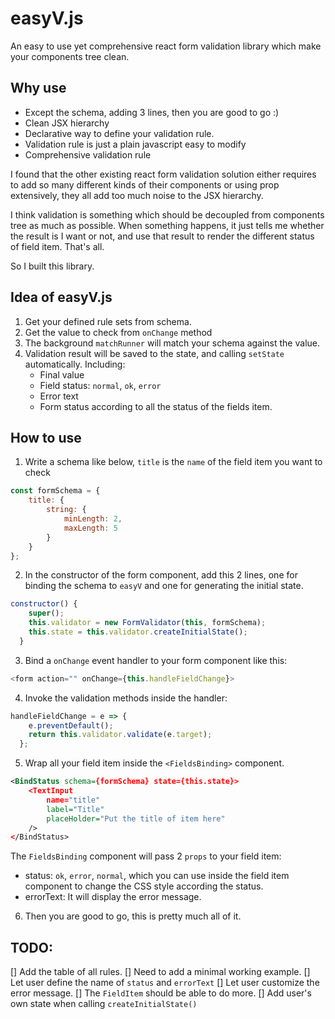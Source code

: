 # easyV.js

An easy to use yet comprehensive react form validation library which make your components tree clean.

## Why use

- Except the schema, adding 3 lines, then you are good to go :)
 - Clean JSX hierarchy
 - Declarative way to define your validation rule.
 - Validation rule is just a plain javascript easy to modify
 - Comprehensive validation rule

I found that the other existing react form validation solution either requires to add so many different kinds of their components or using prop extensively, they all add too much noise to the JSX hierarchy.

I think validation is something which should be decoupled from components tree as much as possible. When something happens, it just tells me whether the result is I want or not, and use that result to render the different status of field item. That's all.

So I built this library.

## Idea of easyV.js

1. Get your defined rule sets from schema.
1. Get the value to check from `onChange` method
1. The background `matchRunner` will match your schema against the value.
1. Validation result will be saved to the state, and calling `setState` automatically. Including:
    - Final value
    - Field status: `normal`, `ok`, `error`
    - Error text
    - Form status according to all the status of the fields item.

## How to use

1.  Write a schema like below, `title` is the `name` of the field item you want to check

```javascript
const formSchema = {
    title: {
        string: {
            minLength: 2,
            maxLength: 5
        }
    }
};
```
 
2. In the constructor of the form component, add this 2 lines, one for binding the schema to `easyV` and one for generating the initial state.

```javascript
constructor() {
    super();
    this.validator = new FormValidator(this, formSchema);
    this.state = this.validator.createInitialState();
  }
```

3. Bind a `onChange` event handler to your form component like this:

``` javascript
<form action="" onChange={this.handleFieldChange}>
```

4. Invoke the validation methods inside the handler:

```javascript
handleFieldChange = e => {
    e.preventDefault();
    return this.validator.validate(e.target);
  };
```

5. Wrap all your field item inside the `<FieldsBinding>` component.
```xml
<BindStatus schema={formSchema} state={this.state}>
    <TextInput
        name="title"
        label="Title"
        placeHolder="Put the title of item here"
    />
</BindStatus>
```
The `FieldsBinding` component will pass 2 `props` to your field item:
- status: `ok`, `error`, `normal`, which you can use inside the field item component to change the CSS style according the status.
- errorText: It will display the error message.

6. Then you are good to go, this is pretty much all of it.

## TODO:
[] Add the table of all rules.
[] Need to add a minimal working example.
[] Let user define the name of `status` and `errorText`
[] Let user customize the error message.
[] The `FieldItem` should be able to do more.
[] Add user's own state when calling `createInitialState()`
